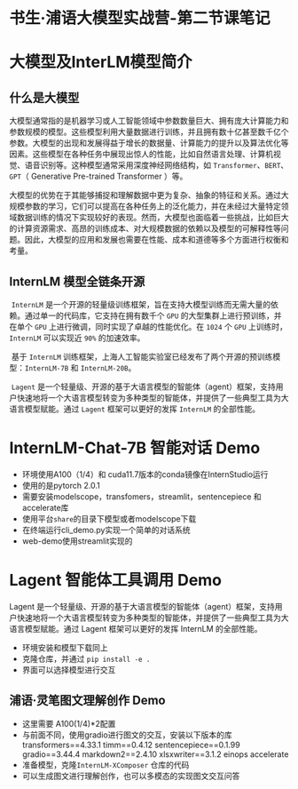 # 书生·浦语大模型实战营-第二节课笔记

# 大模型及InterLM模型简介

## **什么是大模型**

​	大模型通常指的是机器学习或人工智能领域中参数数量巨大、拥有庞大计算能力和参数规模的模型。这些模型利用大量数据进行训练，并且拥有数十亿甚至数千亿个参数。大模型的出现和发展得益于增长的数据量、计算能力的提升以及算法优化等因素。这些模型在各种任务中展现出惊人的性能，比如自然语言处理、计算机视觉、语音识别等。这种模型通常采用深度神经网络结构，如 `Transformer`、`BERT`、`GPT`（ Generative Pre-trained Transformer ）等。

​	大模型的优势在于其能够捕捉和理解数据中更为复杂、抽象的特征和关系。通过大规模参数的学习，它们可以提高在各种任务上的泛化能力，并在未经过大量特定领域数据训练的情况下实现较好的表现。然而，大模型也面临着一些挑战，比如巨大的计算资源需求、高昂的训练成本、对大规模数据的依赖以及模型的可解释性等问题。因此，大模型的应用和发展也需要在性能、成本和道德等多个方面进行权衡和考量。

## **InternLM 模型全链条开源**

​	`InternLM` 是一个开源的轻量级训练框架，旨在支持大模型训练而无需大量的依赖。通过单一的代码库，它支持在拥有数千个 `GPU` 的大型集群上进行预训练，并在单个 `GPU` 上进行微调，同时实现了卓越的性能优化。在 `1024` 个 `GPU` 上训练时，`InternLM` 可以实现近 `90%` 的加速效率。

​	基于 `InternLM` 训练框架，上海人工智能实验室已经发布了两个开源的预训练模型：`InternLM-7B` 和 `InternLM-20B`。

​	`Lagent` 是一个轻量级、开源的基于大语言模型的智能体（agent）框架，支持用户快速地将一个大语言模型转变为多种类型的智能体，并提供了一些典型工具为大语言模型赋能。通过 `Lagent` 框架可以更好的发挥 `InternLM` 的全部性能。

# **InternLM-Chat-7B 智能对话 Demo**

- 环境使用A100（1/4）和 cuda11.7版本的conda镜像在InternStudio运行
- 使用的是pytorch 2.0.1
- 需要安装modelscope，transfomers，streamlit，sentencepiece 和accelerate库
- 使用平台`share`的目录下模型或者modelscope下载
- 在终端运行cli_demo.py实现一个简单的对话系统
- web-demo使用streamlit实现的

# **Lagent 智能体工具调用 Demo**

Lagent 是一个轻量级、开源的基于大语言模型的智能体（agent）框架，支持用户快速地将一个大语言模型转变为多种类型的智能体，并提供了一些典型工具为大语言模型赋能。通过 Lagent 框架可以更好的发挥 InternLM 的全部性能。

- 环境安装和模型下载同上
- 克隆仓库，并通过 `pip install -e .` 
- 界面可以选择模型进行交互

## **浦语·灵笔图文理解创作 Demo**

- 这里需要 A100(1/4)*2配置
- 与前面不同，使用gradio进行图文的交互，安装以下版本的库transformers==4.33.1 timm==0.4.12 sentencepiece==0.1.99 gradio==3.44.4 markdown2==2.4.10 xlsxwriter==3.1.2 einops accelerate
- 准备模型，克隆`InternLM-XComposer` 仓库的代码
- 可以生成图文进行理解创作，也可以多模态的实现图文交互问答
